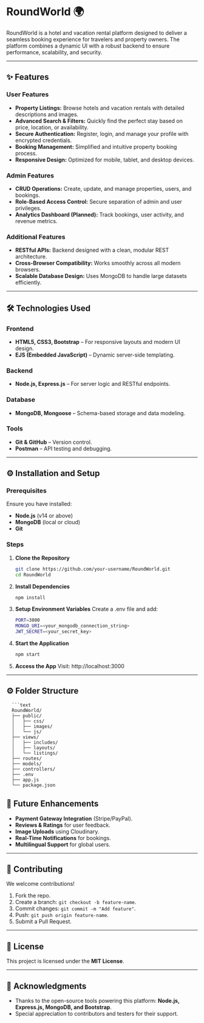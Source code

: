 # RoundWorld 🌍

RoundWorld is a hotel and vacation rental platform designed to deliver a seamless booking experience for travelers and property owners. The platform combines a dynamic UI with a robust backend to ensure performance, scalability, and security.

---

## ✨ Features

### **User Features**
- **Property Listings:** Browse hotels and vacation rentals with detailed descriptions and images.  
- **Advanced Search & Filters:** Quickly find the perfect stay based on price, location, or availability.  
- **Secure Authentication:** Register, login, and manage your profile with encrypted credentials.  
- **Booking Management:** Simplified and intuitive property booking process.  
- **Responsive Design:** Optimized for mobile, tablet, and desktop devices.

### **Admin Features**
- **CRUD Operations:** Create, update, and manage properties, users, and bookings.  
- **Role-Based Access Control:** Secure separation of admin and user privileges.  
- **Analytics Dashboard (Planned):** Track bookings, user activity, and revenue metrics.

### **Additional Features**
- **RESTful APIs:** Backend designed with a clean, modular REST architecture.  
- **Cross-Browser Compatibility:** Works smoothly across all modern browsers.  
- **Scalable Database Design:** Uses MongoDB to handle large datasets efficiently.

---

## 🛠 Technologies Used

### **Frontend**
- **HTML5, CSS3, Bootstrap** – For responsive layouts and modern UI design.  
- **EJS (Embedded JavaScript)** – Dynamic server-side templating.

### **Backend**
- **Node.js, Express.js** – For server logic and RESTful endpoints.

### **Database**
- **MongoDB, Mongoose** – Schema-based storage and data modeling.

### **Tools**
- **Git & GitHub** – Version control.  
- **Postman** – API testing and debugging.

---

## ⚙ Installation and Setup

### **Prerequisites**
Ensure you have installed:
- **Node.js** (v14 or above)  
- **MongoDB** (local or cloud)  
- **Git**

### **Steps**
1. **Clone the Repository**
   ```bash
   git clone https://github.com/your-username/RoundWorld.git
   cd RoundWorld
2. **Install Dependencies**
   ```bash
   npm install
3. **Setup Environment Variables**
   Create a .env file and add:
   ```bash
   PORT=3000
   MONGO_URI=<your_mongodb_connection_string>
   JWT_SECRET=<your_secret_key>
4. **Start the Application**
   ```bash
   npm start
5. **Access the App**
   Visit: http://localhost:3000
---
## ⚙ Folder Structure
      ```text
      RoundWorld/
      ├── public/
      │   ├── css/
      │   ├── images/
      │   └── js/
      ├── views/
      │   ├── includes/
      │   ├── layouts/
      │   └── listings/
      ├── routes/
      ├── models/
      ├── controllers/
      ├── .env
      ├── app.js
      └── package.json

## 🔮 Future Enhancements
- **Payment Gateway Integration** (Stripe/PayPal).  
- **Reviews & Ratings** for user feedback.  
- **Image Uploads** using Cloudinary.  
- **Real-Time Notifications** for bookings.  
- **Multilingual Support** for global users.

---

## 🤝 Contributing
We welcome contributions!

1. Fork the repo.  
2. Create a branch: `git checkout -b feature-name`.  
3. Commit changes: `git commit -m "Add feature"`.  
4. Push: `git push origin feature-name`.  
5. Submit a Pull Request.

---

## 📜 License
This project is licensed under the **MIT License**.

---

## 🙌 Acknowledgments
- Thanks to the open-source tools powering this platform: **Node.js, Express.js, MongoDB, and Bootstrap**.  
- Special appreciation to contributors and testers for their support.







